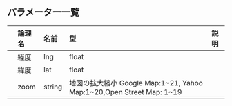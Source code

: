 ## パラメーター一覧  


||論理名|名前|型|説明|
|:---|:---|:---|:---|:---|
||経度|lng|float||
||緯度|lat|float||
||zoom|string|地図の拡大縮小 Google Map:1~21, Yahoo Map:1~20,Open Street Map: 1~19 |